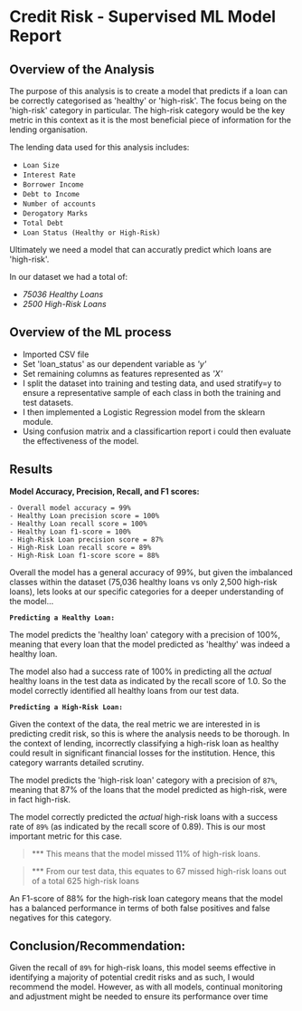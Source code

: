 # Credit Risk - Supervised ML Model Report 

## Overview of the Analysis

The purpose of this analysis is to create a model that predicts if a loan can be correctly categorised as 'healthy' or 'high-risk'. The focus being on the 'high-risk' category in particular. The high-risk category would be the key metric in this context as it is the most beneficial piece of information for the lending organisation. 

The lending data used for this analysis includes: 
- `Loan Size`
- `Interest Rate`
- `Borrower Income`
- `Debt to Income`
- `Number of accounts`
- `Derogatory Marks`
- `Total Debt`
- `Loan Status (Healthy or High-Risk)`

Ultimately we need a model that can accuratly predict which loans are 'high-risk'. 

In our dataset we had a total of:
- *75036 Healthy Loans*
- *2500 High-Risk Loans*

## Overview of the ML process
- Imported CSV file
- Set 'loan_status' as our dependent variable as *'y'*
- Set remaining columns as features represented as *'X'*
- I split the dataset into training and testing data, and used stratify=y to       ensure a representative sample of each class in both the training and test datasets.
- I then implemented a Logistic Regression model from the sklearn module. 
- Using confusion matrix and a classificartion report i could then evaluate the effectiveness of the model. 


## Results
**Model Accuracy, Precision, Recall, and F1 scores:**

    - Overall model accuracy = 99%
    - Healthy Loan precision score = 100%
    - Healthy Loan recall score = 100%
    - Healthy Loan f1-score = 100%
    - High-Risk Loan precision score = 87%
    - High-Risk Loan recall score = 89%
    - High-Risk Loan f1-score score = 88%


Overall the model has a general accuracy of 99%, but given the imbalanced classes within the dataset (75,036 healthy loans vs only 2,500 high-risk loans), lets looks at our specific categories for a deeper understanding of the model...


**`Predicting a Healthy Loan:`**

The model predicts the 'healthy loan' category with a precision of 100%, meaning that every loan that the model predicted as 'healthy' was indeed a healthy loan. 

The model also had a success rate of 100% in predicting all the *actual* healthy loans in the test data as indicated by the recall score of 1.0. So the model correctly identified all healthy loans from our test data. 


**`Predicting a High-Risk Loan:`**

Given the context of the data, the real metric we are interested in is predicting credit risk, so this is where the analysis needs to be thorough. In the context of lending, incorrectly classifying a high-risk loan as healthy could result in significant financial losses for the institution. Hence, this category warrants detailed scrutiny.

The model predicts the 'high-risk loan' category with a precision of `87%`, meaning that 87% of the loans that the model predicted as high-risk, were in fact high-risk. 

The model correctly predicted the *actual* high-risk loans with a success rate of `89%` (as indicated by the recall score of 0.89). This is our most important metric for this case. 

> *** This means that the model missed 11% of high-risk loans. 

>  *** From our test data, this equates to 67 missed high-risk loans out of a total 625 high-risk loans


An F1-score of 88% for the high-risk loan category means that the model has a balanced performance in terms of both false positives and false negatives for this category.

## Conclusion/Recommendation:

Given the recall of `89%` for high-risk loans, this model seems effective in identifying a majority of potential credit risks and as such, I would recommend the model.  However, as with all models, continual monitoring and adjustment might be needed to ensure its performance over time
